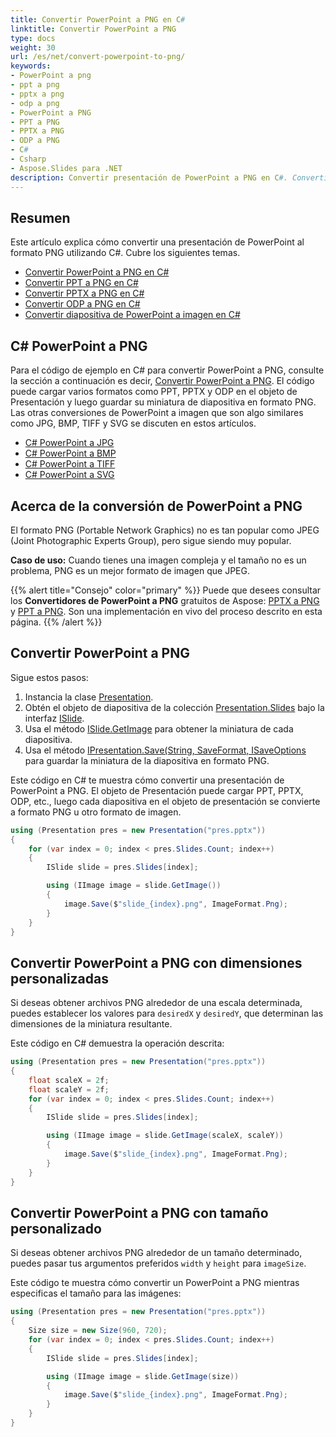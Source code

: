```yaml
---
title: Convertir PowerPoint a PNG en C#
linktitle: Convertir PowerPoint a PNG
type: docs
weight: 30
url: /es/net/convert-powerpoint-to-png/
keywords:
- PowerPoint a png
- ppt a png
- pptx a png
- odp a png
- PowerPoint a PNG
- PPT a PNG
- PPTX a PNG
- ODP a PNG
- C#
- Csharp
- Aspose.Slides para .NET
description: Convertir presentación de PowerPoint a PNG en C#. Convertir PPT a PNG en C#. Convertir PPTX a PNG en C#. Convertir ODP a PNG en C#
---
```


## **Resumen**

Este artículo explica cómo convertir una presentación de PowerPoint al formato PNG utilizando C#. Cubre los siguientes temas.

- [Convertir PowerPoint a PNG en C#](#convertir-powerpoint-a-png)
- [Convertir PPT a PNG en C#](#convertir-powerpoint-a-png)
- [Convertir PPTX a PNG en C#](#convertir-powerpoint-a-png)
- [Convertir ODP a PNG en C#](#convertir-powerpoint-a-png)
- [Convertir diapositiva de PowerPoint a imagen en C#](#convertir-powerpoint-a-png)

## **C# PowerPoint a PNG**

Para el código de ejemplo en C# para convertir PowerPoint a PNG, consulte la sección a continuación es decir, [Convertir PowerPoint a PNG](#convertir-powerpoint-a-png). El código puede cargar varios formatos como PPT, PPTX y ODP en el objeto de Presentación y luego guardar su miniatura de diapositiva en formato PNG. Las otras conversiones de PowerPoint a imagen que son algo similares como JPG, BMP, TIFF y SVG se discuten en estos artículos.

- [C# PowerPoint a JPG](https://docs.aspose.com/slides/net/convert-powerpoint-to-jpg/)
- [C# PowerPoint a BMP](https://docs.aspose.com/slides/net/convert-powerpoint-to-jpg/)
- [C# PowerPoint a TIFF](https://docs.aspose.com/slides/net/convert-powerpoint-to-tiff/)
- [C# PowerPoint a SVG](https://docs.aspose.com/slides/net/render-a-slide-as-an-svg-image/)

## **Acerca de la conversión de PowerPoint a PNG**

El formato PNG (Portable Network Graphics) no es tan popular como JPEG (Joint Photographic Experts Group), pero sigue siendo muy popular. 

**Caso de uso:** Cuando tienes una imagen compleja y el tamaño no es un problema, PNG es un mejor formato de imagen que JPEG. 

{{% alert title="Consejo" color="primary" %}} Puede que desees consultar los **Convertidores de PowerPoint a PNG** gratuitos de Aspose: [PPTX a PNG](https://products.aspose.app/slides/conversion/pptx-to-png) y [PPT a PNG](https://products.aspose.app/slides/conversion/ppt-to-png). Son una implementación en vivo del proceso descrito en esta página. {{% /alert %}}

## **Convertir PowerPoint a PNG**

Sigue estos pasos:

1. Instancia la clase [Presentation](https://reference.aspose.com/slides/net/aspose.slides/presentation).
2. Obtén el objeto de diapositiva de la colección [Presentation.Slides](https://reference.aspose.com/slides/net/aspose.slides/presentation/properties/slides) bajo la interfaz [ISlide](https://reference.aspose.com/slides/net/aspose.slides/islide). 
3. Usa el método [ISlide.GetImage](https://reference.aspose.com/slides/net/aspose.slides/islide/getimage/) para obtener la miniatura de cada diapositiva. 
4. Usa el método [IPresentation.Save(String, SaveFormat, ISaveOptions](https://reference.aspose.com/slides/net/aspose.slides.ipresentation/save/methods/5) para guardar la miniatura de la diapositiva en formato PNG. 

Este código en C# te muestra cómo convertir una presentación de PowerPoint a PNG. El objeto de Presentación puede cargar PPT, PPTX, ODP, etc., luego cada diapositiva en el objeto de presentación se convierte a formato PNG u otro formato de imagen.

```c#
using (Presentation pres = new Presentation("pres.pptx"))
{
    for (var index = 0; index < pres.Slides.Count; index++)
    {
        ISlide slide = pres.Slides[index];

        using (IImage image = slide.GetImage())
        {
            image.Save($"slide_{index}.png", ImageFormat.Png);
        }
    }
}
```

## **Convertir PowerPoint a PNG con dimensiones personalizadas**

Si deseas obtener archivos PNG alrededor de una escala determinada, puedes establecer los valores para `desiredX` y `desiredY`, que determinan las dimensiones de la miniatura resultante. 

Este código en C# demuestra la operación descrita:

```c#
using (Presentation pres = new Presentation("pres.pptx"))
{
    float scaleX = 2f;
    float scaleY = 2f;
    for (var index = 0; index < pres.Slides.Count; index++)
    {
        ISlide slide = pres.Slides[index];

        using (IImage image = slide.GetImage(scaleX, scaleY))
        {
            image.Save($"slide_{index}.png", ImageFormat.Png);
        }
    }
}
```

## **Convertir PowerPoint a PNG con tamaño personalizado**

Si deseas obtener archivos PNG alrededor de un tamaño determinado, puedes pasar tus argumentos preferidos `width` y `height` para `imageSize`. 

Este código te muestra cómo convertir un PowerPoint a PNG mientras especificas el tamaño para las imágenes: 

```c#
using (Presentation pres = new Presentation("pres.pptx"))
{
    Size size = new Size(960, 720);
    for (var index = 0; index < pres.Slides.Count; index++)
    {
        ISlide slide = pres.Slides[index];

        using (IImage image = slide.GetImage(size))
        {
            image.Save($"slide_{index}.png", ImageFormat.Png);
        }
    }
}
```